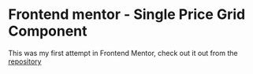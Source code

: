 # Frontend mentor - Single Price Grid Component

This was my first attempt in Frontend Mentor, check out it out from the [repository](https://jen-464.github.io/FrontendBootcampCourse/HTML-CSS-JS/challenge5-newbie-grid/)
